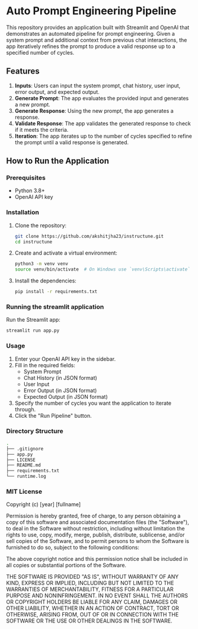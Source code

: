 # Auto Prompt Engineering Pipeline

This repository provides an application built with Streamlit and OpenAI that demonstrates an automated pipeline for prompt engineering. Given a system prompt and additional context from previous chat interactions, the app iteratively refines the prompt to produce a valid response up to a specified number of cycles.

## Features

1. **Inputs**: Users can input the system prompt, chat history, user input, error output, and expected output.
2. **Generate Prompt**: The app evaluates the provided input and generates a new prompt.
3. **Generate Response**: Using the new prompt, the app generates a response.
4. **Validate Response**: The app validates the generated response to check if it meets the criteria.
5. **Iteration**: The app iterates up to the number of cycles specified to refine the prompt until a valid response is generated.

## How to Run the Application

### Prerequisites

- Python 3.8+
- OpenAI API key

### Installation

1. Clone the repository:

   ```bash
   git clone https://github.com/akshitjha23/instructune.git
   cd instructune
   ```

2. Create and activate a virtual environment:

   ```bash
   python3 -m venv venv
   source venv/bin/activate  # On Windows use `venv\Scripts\activate`
   ```

3. Install the dependencies:

   ```bash
   pip install -r requirements.txt
   ```

### Running the streamlit application

Run the Streamlit app:

   ```bash
   streamlit run app.py
   ```

### Usage

1. Enter your OpenAI API key in the sidebar.
2. Fill in the required fields:
   - System Prompt
   - Chat History (in JSON format)
   - User Input
   - Error Output (in JSON format)
   - Expected Output (in JSON format)
3. Specify the number of cycles you want the application to iterate through.
4. Click the "Run Pipeline" button.

### Directory Structure

```bash
.
├── .gitignore
├── app.py
├── LICENSE
├── README.md
├── requirements.txt
└── runtime.log
```
### MIT License

Copyright (c) [year] [fullname]

Permission is hereby granted, free of charge, to any person obtaining a copy
of this software and associated documentation files (the "Software"), to deal
in the Software without restriction, including without limitation the rights
to use, copy, modify, merge, publish, distribute, sublicense, and/or sell
copies of the Software, and to permit persons to whom the Software is
furnished to do so, subject to the following conditions:

The above copyright notice and this permission notice shall be included in all
copies or substantial portions of the Software.

THE SOFTWARE IS PROVIDED "AS IS", WITHOUT WARRANTY OF ANY KIND, EXPRESS OR
IMPLIED, INCLUDING BUT NOT LIMITED TO THE WARRANTIES OF MERCHANTABILITY,
FITNESS FOR A PARTICULAR PURPOSE AND NONINFRINGEMENT. IN NO EVENT SHALL THE
AUTHORS OR COPYRIGHT HOLDERS BE LIABLE FOR ANY CLAIM, DAMAGES OR OTHER
LIABILITY, WHETHER IN AN ACTION OF CONTRACT, TORT OR OTHERWISE, ARISING FROM,
OUT OF OR IN CONNECTION WITH THE SOFTWARE OR THE USE OR OTHER DEALINGS IN THE
SOFTWARE.